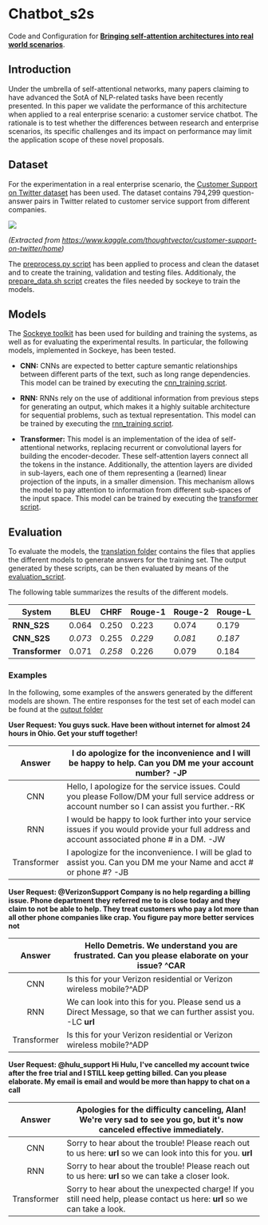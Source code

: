 # Chatbot_s2s
Code and Configuration for **[Bringing self-attention architectures into real world scenarios](https://drive.google.com/open?id=1eROR13rDH14sMkT2bE9t_piL12uelz0T)**.

## Introduction

Under the umbrella of self-attentional networks, many papers claiming to have advanced the SotA of
NLP-related tasks have been recently presented. In
this paper we validate the performance of this architecture when applied to a real enterprise scenario:
a customer service chatbot. The rationale is to test whether the differences between research and
enterprise scenarios, its specific challenges and its impact on performance may limit the application
scope of these novel proposals. 

## Dataset

For the experimentation in a real enterprise scenario, the [Customer Support on Twitter dataset](https://www.kaggle.com/thoughtvector/customer-support-on-twitter/home) has been used. The dataset contains 794,299 question-answer pairs in Twitter related to customer service support from different companies.

![](https://i.imgur.com/nTv3Iuu.png)

_(Extracted from https://www.kaggle.com/thoughtvector/customer-support-on-twitter/home)_

The [preprocess.py script](data_preprocessing/preprocess.py) has been applied to process and clean the dataset and to create the training, validation and testing files. Additionaly, the [prepare_data.sh script](data_preprocessing/prepare_data.sh) creates the files needed by sockeye to train the models.

## Models

The [Sockeye toolkit](https://github.com/awslabs/sockeye/) has been used for building and training the systems, as well as for evaluating the experimental results. In particular, the following models, implemented in Sockeye, has been tested.

- **CNN:** CNNs are expected to better capture semantic relationships between different parts of the text, such as long range dependencies. This model can be trained by executing the [cnn_training script](model_training/cnn_training.sh).

- **RNN:** RNNs rely on the use of additional information from previous steps for generating an output, which makes it a highly suitable architecture for sequential problems, such as textual representation. This model can be trained by executing the [rnn_training script](model_training/rnn_training.sh).

- **Transformer:** This model is an implementation of the idea of self-attentional networks, replacing
recurrent or convolutional layers for building the encoder-decoder. These self-attention layers connect all the tokens in
the instance. Additionally, the attention layers are divided in sub-layers, each one of
them representing a (learned) linear projection of the inputs, in a smaller dimension. This mechanism allows the model
to pay attention to information from different sub-spaces of the input space. This model can be trained by executing the [transformer script](model_training/transformer_training.sh).


## Evaluation

To evaluate the models, the [translation folder](translation/) contains the files that applies the different models to generate answers for the training set. The output generated by these scripts, can be then evaluated by means of the [evaluation_script](evaluation/evaluate.sh).

The following table summarizes the results of the different models.

| System      	| BLEU  	| CHRF  	| Rouge-1 	| Rouge-2 	| Rouge-L 	|
|-------------	|-------	|-------	|---------	|---------	|---------	|
| **RNN_S2S**     	| 0.064 	| 0.250 	| 0.223   	| 0.074   	| 0.179   	|
| **CNN_S2S**     	| _0.073_ 	| 0.255 	| _0.229_   	| _0.081_   	| _0.187_   	|
| **Transformer** 	| 0.071 	| _0.258_ 	| 0.226   	| 0.079   	| 0.184   	|

### Examples

In the following, some examples of the answers generated by the different models are shown. The entire responses for the test set of each model can be found at the [output folder](output/)

**User Request: You guys suck. Have been without internet for almost 24 hours in Ohio. Get your stuff together!**

|    Answer   	| I do apologize for the inconvenience and I will be happy to help. Can you DM me your account number? -JP|
|:-----------:	|---------------------------------------------------------------------------------------------------------------------	|
|     CNN     	|Hello, I apologize for the service issues. Could you please Follow/DM your full service address or account number so I can assist you further.-RK |
|     RNN     	| I would be happy to look further into your service issues if you would provide your full address and account associated phone # in a DM. -JW|
| Transformer 	| I apologize for the inconvenience. I will be glad to assist you. Can you DM me your Name and acct # or phone #? -JB 	|


**User Request: @VerizonSupport Company is no help regarding a billing issue. Phone department they referred me to is close today and they claim to not be able to help. They treat customers who pay a lot more than all other phone companies like crap. You figure pay more better services not**

|    Answer   	|  Hello Demetris. We understand you are frustrated.  Can you please elaborate on your issue?  ^CAR|
|:-----------:	|---------------------------------------------------------------------------------------------------------------------	|
|     CNN     	|Is this for your Verizon residential or Verizon wireless mobile?^ADP|
|     RNN     	|We can look into this for you. Please send us a Direct Message, so that we can further assist you. -LC __url__|
| Transformer 	|Is this for your Verizon residential or Verizon wireless mobile?^ADP|


**User Request: @hulu_support Hi Hulu, I've cancelled my account twice after the free trial and I STILL keep getting billed.  Can you please elaborate.  My email is __email__ and would be more than happy to chat on a call**

|    Answer   	|Apologies for the difficulty canceling, Alan! We're very sad to see you go, but it's now canceled effective immediately.|
|:-----------:	|---------------------------------------------------------------------------------------------------------------------	|
|     CNN     	|Sorry to hear about the trouble! Please reach out to us here: __url__ so we can look into this for you. __url__|
|     RNN     	|Sorry to hear about the trouble! Please reach out to us here: __url__ so we can take a closer look.|
| Transformer 	|Sorry to hear about the unexpected charge! If you still need help, please contact us here: __url__ so we can take a look.|
